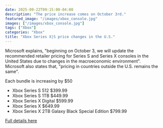 ```yaml
---
date: 2025-09-22T09:15:00-04:00
description: "The price increase comes on October 3rd."
featured_image: "/images/xbox_console.jpg"
images: ["/images/xbox_console.jpg"]
tags: ["Xbox"]
categories: "Xbox"
title: "Xbox Series X|S price changes in the U.S."
---
```

Microsoft explains, "beginning on October 3, we will update the recommended retailer pricing for Series S and Series X consoles in the United States due to changes in the macroeconomic environment".
Microsoft also states that, "pricing in countries outside the U.S. remains the same".

Each bundle is increasing by $50

- Xbox Series S 512 $399.99
- Xbox Series S 1TB $449.99
- Xbox Series X Digital $599.99
- Xbox Series X $649.99
- Xbox Series X 2TB Galaxy Black Special Edition $799.99

[Full details here](https://support.xbox.com/en-US/help/hardware-network/console/may-2025-pricing-updates)

